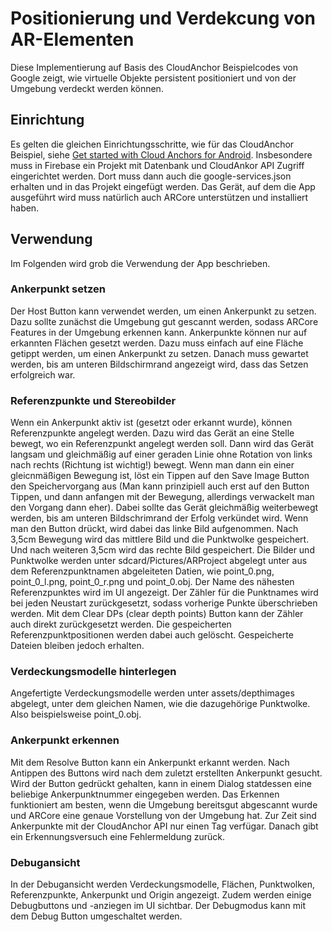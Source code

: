 # Positionierung und Verdekcung von AR-Elementen

Diese Implementierung auf Basis des CloudAnchor Beispielcodes von Google zeigt,
wie virtuelle Objekte persistent positioniert und von der Umgebung verdeckt werden können.

## Einrichtung

 Es gelten die gleichen Einrichtungsschritte, wie für das CloudAnchor Beispiel, siehe [Get started with Cloud Anchors for Android](https://developers.google.com/ar/develop/java/cloud-anchors/cloud-anchors-quickstart-android).
 Insbesondere muss in Firebase ein Projekt mit Datenbank und CloudAnkor API Zugriff eingerichtet werden.
 Dort muss dann auch die google-services.json erhalten und in das Projekt eingefügt werden.
 Das Gerät, auf dem die App ausgeführt wird muss natürlich auch ARCore unterstützen und installiert haben.
 
 ## Verwendung
 Im Folgenden wird grob die Verwendung der App beschrieben.
 
 ### Ankerpunkt setzen
 Der Host Button kann verwendet werden, um einen Ankerpunkt zu setzen. Dazu sollte zunächst die Umgebung gut gescannt werden,
 sodass ARCore Features in der Umgebung erkennen kann. Ankerpunkte können nur auf erkannten Flächen gesetzt werden.
 Dazu muss einfach auf eine Fläche getippt werden, um einen Ankerpunkt zu setzen. Danach muss gewartet werden, bis am unteren Bildschirmrand angezeigt wird, dass das Setzen erfolgreich war.
 
 ### Referenzpunkte und Stereobilder
 Wenn ein Ankerpunkt aktiv ist (gesetzt oder erkannt wurde), können Referenzpunkte angelegt werden.
 Dazu wird das Gerät an eine Stelle bewegt, wo ein Referenzpunkt angelegt werden soll.
 Dann wird das Gerät langsam und gleichmäßig auf einer geraden Linie ohne Rotation von links nach rechts (Richtung ist wichtig!) bewegt.
 Wenn man dann ein einer gleicnmäßigen Bewegung ist, löst ein Tippen auf den Save Image Button den
 Speichervorgang aus (Man kann prinzipiell auch erst auf den Button Tippen, und dann anfangen mit der Bewegung, allerdings verwackelt man den Vorgang dann eher). Dabei sollte das Gerät gleichmäßig weiterbewegt werden, bis am unteren Bildschrimrand der Erfolg verkündet wird.
 Wenn man den Button drückt, wird dabei das linke Bild aufgenommen. Nach 3,5cm Bewegung wird das mittlere Bild und die Punktwolke gespeichert.
 Und nach weiteren 3,5cm wird das rechte Bild gespeichert.
 Die Bilder und Punktwolke werden unter sdcard/Pictures/ARProject abgelegt unter aus dem Referenzpunktnamen abgeleiteten Datien, wie
 point_0.png, point_0_l.png, point_0_r.png und point_0.obj.
 Der Name des nähesten Referenzpunktes wird im UI angezeigt.
 Der Zähler für die Punktnames wird bei jeden Neustart zurückgesetzt, sodass vorherige Punkte überschrieben werden.
 Mit dem Clear DPs (clear depth points) Button kann der Zähler auch direkt zurückgesetzt werden. Die gespeicherten Referenzpunktpositionen werden dabei auch gelöscht. Gespeicherte Dateien bleiben jedoch erhalten.
 
 ### Verdeckungsmodelle hinterlegen
 Angefertigte Verdeckungsmodelle werden unter assets/depthimages abgelegt, unter dem gleichen Namen, wie die dazugehörige Punktwolke.
 Also beispielsweise point_0.obj.
 
 ### Ankerpunkt erkennen
 Mit dem Resolve Button kann ein Ankerpunkt erkannt werden. Nach Antippen des Buttons wird nach dem zuletzt erstellten Ankerpunkt gesucht.
 Wird der Button gedrückt gehalten, kann in einem Dialog statdessen eine beliebige Ankerpunktnummer eingegeben werden.
 Das Erkennen funktioniert am besten, wenn die Umgebung bereitsgut abgescannt wurde und ARCore eine genaue Vorstellung von der Umgebung hat.
 Zur Zeit sind Ankerpunkte mit der CloudAnchor API nur einen Tag verfügar. Danach gibt ein Erkennungsversuch eine Fehlermeldung zurück.
 
 ### Debugansicht
 In der Debugansicht werden Verdeckungsmodelle, Flächen, Punktwolken, Referenzpunkte, Ankerpunkt und Origin angezeigt.
 Zudem werden einige Debugbuttons und -anziegen im UI sichtbar.
 Der Debugmodus kann mit dem Debug Button umgeschaltet werden.
